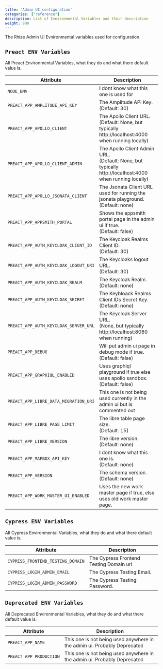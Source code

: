 ```yaml
---
title: 'Admin UI configuration'
categories: ["reference"]
description: List of Evnironmental Variables and their description
weight: 900
---
```


The Rhize Admin UI Evnironmental variables used for configuration.

## `Preact ENV Variables`

 All Preact Environmental Variables, what they do and what there default value is.

| Attribute | Description |
|---------------------|------------------------------------------------------------------------------------------------------------------------------------------------------------------------------------------------|
| `NODE_ENV`                                  | I dont know what this one is used for  |
| `PREACT_APP_AMPLITUDE_API_KEY`              | The Amplitude API Key. (Default: 30)  |
| `PREACT_APP_APOLLO_CLIENT`                  | The Apollo Client URL. <br />(Default: None, but typically http://localhost:4000 when running locally)  |
| `PREACT_APP_APOLLO_CLIENT_ADMIN`            | The Apollo Client Admin URL. <br />(Default: None, but typically http://localhost:4000 when running locally)  |
| `PREACT_APP_APOLLO_JSONATA_CLIENT`          | The Jsonata Client URL used for running the jsonata playground. <br />(Default: none)  |
| `PREACT_APP_APPSMITH_PORTAL`                | Shows the appsmith portal page in the admin ui if true. <br />(Default: false)  |
| `PREACT_APP_AUTH_KEYCLOAK_CLIENT_ID`        | The Keycloak Realms Client ID. <br />(Default: 30)  |
| `PREACT_APP_AUTH_KEYCLOAK_LOGOUT_URI`       | The Keycloaks logout URL. <br />(Default: 30)  |
| `PREACT_APP_AUTH_KEYCLOAK_REALM`            | The Keycloak Realm. <br />(Default: none)  |
| `PREACT_APP_AUTH_KEYCLOAK_SECRET`           | The Keybloack Realms Client IDs Secret Key. <br />(Default: none)  |
| `PREACT_APP_AUTH_KEYCLOAK_SERVER_URL`       | The Keycloak Server URL. <br />(None, but typically http://localhost:8080 when running)  |
| `PREACT_APP_DEBUG`                          | Will put admin ui page in debug mode if true. <br />(Default: false)  |
| `PREACT_APP_GRAPHIQL_ENABLED`               | Uses graphiql playground if true else uses apollo sandbox. <br />(Default: false)  |
| `PREACT_APP_LIBRE_DATA_MIGRATION_URI`       | This one is not being used currently in the admin ui but is commented out  |
| `PREACT_APP_LIBRE_PAGE_LIMIT`               | The libre table page size. <br />(Default: 15)  |
| `PREACT_APP_LIBRE_VERSION`                  | The libre version. <br />(Default: none)  |
| `PREACT_APP_MAPBOX_API_KEY`                 | I dont know what this one is. <br />(Default: none)  |
| `PREACT_APP_VERSION`                        | The schema version. <br />(Default: none)  |
| `PREACT_APP_WORK_MASTER_UI_ENABLED`         | Uses the new work master page if true, else uses old work master page.  |

## `Cypress ENV Variables`

 All Cypress Environmental Variables, what they do and what there default value is.

| Attribute | Description |
|---------------------|------------------------------------------------------------------------------------------------------------------------------------------------------------------------------------------------|
| `CYPRESS_FRONTEND_TESTING_DOMAIN`    | The Cypress Frontend Testing Domain url <br />            |
| `CYPRESS_LOGIN_ADMIN_EMAIL`          | The Cypress Testing Email. <br />                  |
| `CYPRESS_LOGIN_ADMIN_PASSWORD`       | The Cypress Testing Password. <br />              |

## `Deprecated ENV Variables`

 All Deprecated Environmental Variables, what they do and what there default value is.

| Attribute | Description |
|---------------------|------------------------------------------------------------------------------------------------------------------------------------------------------------------------------------------------|
| `PREACT_APP_NAME`                    | This one is not being used anywhere in the admin ui.  Probably Deprecated                  |
| `PREACT_APP_PRODUCTION`              | This one is not being used anywhere in the admin ui. Probably Deprecated                   |